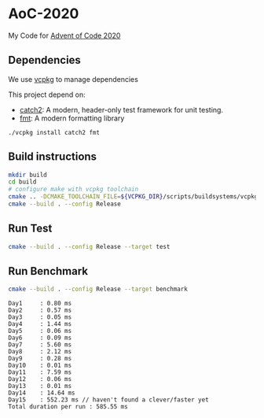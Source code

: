 # AoC-2020
My Code for [Advent of Code 2020](https://adventofcode.com/2020)

## Dependencies

We use [vcpkg](https://github.com/Microsoft/vcpkg) to manage dependencies

This project depend on:
- [catch2](https://github.com/catchorg/Catch2): A modern, header-only test framework for unit testing.
- [fmt](https://fmt.dev/latest/index.html): A modern formatting library

```
./vcpkg install catch2 fmt
```

## Build instructions

```bash
mkdir build
cd build
# configure make with vcpkg toolchain
cmake .. -DCMAKE_TOOLCHAIN_FILE=${VCPKG_DIR}/scripts/buildsystems/vcpkg.cmake
cmake --build . --config Release
```

## Run Test

```bash
cmake --build . --config Release --target test
```

## Run Benchmark

```bash
cmake --build . --config Release --target benchmark
```

```
Day1     : 0.80 ms
Day2     : 0.57 ms
Day3     : 0.05 ms
Day4     : 1.44 ms
Day5     : 0.06 ms
Day6     : 0.09 ms
Day7     : 5.60 ms
Day8     : 2.12 ms
Day9     : 0.28 ms
Day10    : 0.01 ms
Day11    : 7.59 ms
Day12    : 0.06 ms
Day13    : 0.01 ms
Day14    : 14.64 ms
Day15    : 552.23 ms // haven't found a clever/faster yet
Total duration per run : 585.55 ms
```